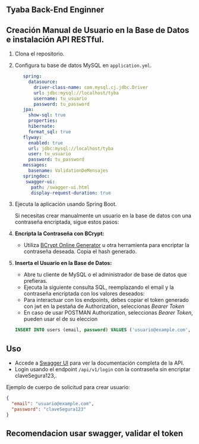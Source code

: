 ## Tyaba Back-End Enginner 

## Creación Manual de Usuario en la Base de Datos e instalación API RESTful.

1. Clona el repositorio.
2. Configura tu base de datos MySQL en `application.yml`.
   ```yml
      spring:
        datasource:
          driver-class-name: com.mysql.cj.jdbc.Driver
          url: jdbc:mysql://localhost/tyba
          username: tu_usuario
          password: tu_password
      jpa:
        show-sql: true
        properties:
        hibernate:
        format_sql: true
      flyway:
        enabled: true
        url: jdbc:mysql://localhost/tyba
        user: tu_usuario
        password: tu_password
      messages:
        basename: ValidationDeMensajes
      springdoc:
       swagger-ui:
         path: /swagger-ui.html
         display-request-duration: true
   ```
4. Ejecuta la aplicación usando Spring Boot.

   Si necesitas crear manualmente un usuario en la base de datos con una contraseña encriptada, sigue estos pasos:

1. **Encripta la Contraseña con BCrypt:**
   - Utiliza [BCrypt Online Generator](https://www.bcrypt-generator.com/) u otra herramienta para encriptar la contraseña deseada. Copia el hash generado.

2. **Inserta el Usuario en la Base de Datos:**
   - Abre tu cliente de MySQL o el administrador de base de datos que prefieras.
   - Ejecuta la siguiente consulta SQL, reemplazando el email y la contraseña encriptada con los valores deseados:
   - Para interactuar con los endpoints, debes copiar el token generado con jwt en la pestaña de Authorization, seleccionas *_Bearer Token_*
   - En caso de usar POSTMAN Authorization, seleccionas *_Bearer Token_*, pueden usar el de su eleccion 

   ```sql
   INSERT INTO users (email, password) VALUES ('usuario@example.com', '$2a$10$0gB3LgES0z3hS7lZol48A.V2vH7Z7UeYpPbz0B3PqufZM5/Ql9eNu');
   ```


## Uso

- Accede a [Swagger UI](http://localhost:8080/swagger-ui/index.html) para ver la documentación completa de la API.
- Login usando el endpoint `/api/v1/login` con la contraseña sin encriptar claveSegura123,.

Ejemplo de cuerpo de solicitud para crear usuario:
```json
{
  "email": "usuario@example.com",
  "password": "claveSegura123"
}
```
## Recomendacion usar swagger, validar el token   

